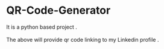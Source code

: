 # QR-Code-Generator

It is a python based project . <br>
<br>
The above will provide qr code linking to my Linkedin profile . 
